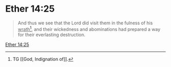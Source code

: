 # Ether 14:25

> And thus we see that the Lord did visit them in the fulness of his <u>wrath</u>[^a], and their wickedness and abominations had prepared a way for their everlasting destruction.

[Ether 14:25](https://www.churchofjesuschrist.org/study/scriptures/bofm/ether/14?lang=eng&id=p25#p25)


[^a]: TG [[God, Indignation of]].
